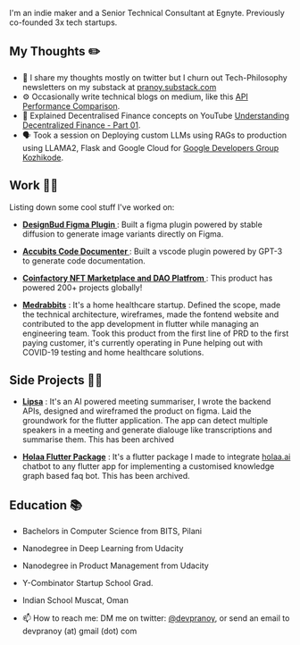 I'm an indie maker and a Senior Technical Consultant at Egnyte. Previously co-founded 3x tech startups. 


## My Thoughts ✏️
 - 🤔 I share my thoughts mostly on twitter but I churn out Tech-Philosophy newsletters on my substack at [pranoy.substack.com](https://pranoy.substack.com)
 - ⚙️ Occasionally write technical blogs on medium, like this [API Performance Comparison](https://medium.com/innovation-incubator/rest-api-performance-comparison-python-vs-golang-dc4decbd0543).
 - 🎥 Explained Decentralised Finance concepts on YouTube [Understanding Decentralized Finance - Part 01](https://www.youtube.com/watch?v=pNJebVWB0E4).
 - 🗣️ Took a session on Deploying custom LLMs using RAGs to production using LLAMA2, Flask and Google Cloud for [Google Developers Group Kozhikode](https://x.com/GDGKozhikode/status/1734132208116682963).
  


## Work 👨‍💻

Listing down some cool stuff I've worked on: 


- [<b> DesignBud Figma Plugin </b>](https://www.figma.com/community/plugin/1187783142455654091/designbud?searchSessionId=lyt7zqab-fnb2n7kvhuu) : Built a figma plugin powered by stable diffusion to generate image variants directly on Figma.

- [<b> Accubits Code Documenter </b>](https://marketplace.visualstudio.com/items?itemName=AccubitsInnovationTeam.accubitsdocumenter) : Built a vscode plugin powered by GPT-3 to generate code documentation. 

- [<b>Coinfactory NFT Marketplace and DAO Platfrom </b>](https://coinfactory.tech/) : This product has powered 200+ projects globally!   

- [<b>Medrabbits</b>](https://www.medrabbits.com) : It's a home healthcare startup. Defined the scope, made the technical architecture, wireframes, made the fontend website and contributed to the app development in flutter while managing an engineering team. Took this product from the first line of PRD to the first paying customer, it's currently operating in Pune helping out with COVID-19 testing and home healthcare solutions. 


## Side Projects 👨‍💻

- [<b>Lipsa</b>](https://play.google.com/store/apps/details?id=com.lipsa.lipsa&hl=en_IN) : It's an AI powered meeting summariser, I wrote the backend APIs, designed and wireframed the product on figma. Laid the groundwork for the flutter application. The app can detect multiple speakers in a meeting and generate dialouge like transcriptions and summarise them. This has been archived

- [<b>Holaa Flutter Package</b>](https://pub.dev/packages/holaa) : It's a flutter package I made to integrate [holaa.ai](https://www.holaa.ai) chatbot to any flutter app for implementing a customised knowledge graph based faq bot. This has been archived.

## Education 📚
- Bachelors in Computer Science from BITS, Pilani
- Nanodegree in Deep Learning from Udacity
- Nanodegree in Product Management from Udacity
- Y-Combinator Startup School Grad. 
- Indian School Muscat, Oman



- 📫 How to reach me: DM me on twitter: [@devpranoy](https://www.twitter.com/devpranoy), or send an email to devpranoy (at) gmail (dot) com
<!--
**devpranoy/devpranoy** is a ✨ _special_ ✨ repository because its `README.md` (this file) appears on your GitHub profile.

Here are some ideas to get you started:

- 🔭 I’m currently working on ...
- 🌱 I’m currently learning ...
- 👯 I’m looking to collaborate on ...
- 🤔 I’m looking for help with ...
- 💬 Ask me about ...
- 📫 How to reach me: ...
- 😄 Pronouns: ...
- ⚡ Fun fact: ...
-->
